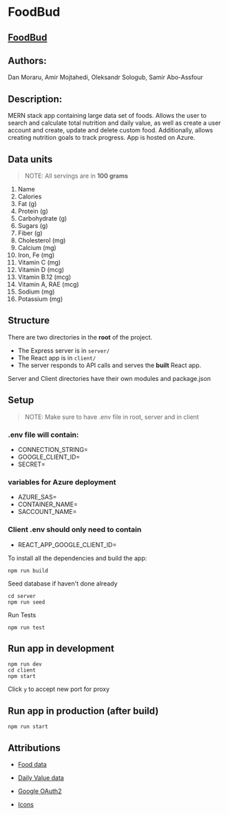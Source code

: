 # FoodBud

## [FoodBud](https://nutritionbud.azurewebsites.net/)

## Authors: 

Dan Moraru, Amir Mojtahedi, Oleksandr Sologub, Samir Abo-Assfour

## Description:

MERN stack app containing large data set of foods. Allows the user to search and calculate total nutrition and daily value, as well as create a user account and create, update and delete custom food. Additionally, allows creating nutrition goals to track progress. App is hosted on Azure.

## Data units
> NOTE: All servings are in **100 grams**
1. Name
2. Calories
3. Fat              (g)
4. Protein          (g)
5. Carbohydrate     (g)
6. Sugars           (g)
7. Fiber            (g)
8. Cholesterol      (mg)
9. Calcium          (mg)
10. Iron, Fe        (mg)
11. Vitamin C       (mg)
12. Vitamin D       (mcg)
13. Vitamin B.12    (mcg)
14. Vitamin A, RAE  (mcg)
15. Sodium          (mg)
16. Potassium       (mg)

## Structure

There are two directories in the __root__ of the project.

* The Express server is in `server/`
* The React app is in `client/`
* The server responds to API calls and serves the __built__ React app.

Server and Client directories have their own modules and package.json

## Setup

> NOTE: Make sure to have .env file in root, server and in client

### .env file will contain: 

- CONNECTION_STRING=
- GOOGLE_CLIENT_ID=
- SECRET=

### variables for Azure deployment

- AZURE_SAS=
- CONTAINER_NAME=
- SACCOUNT_NAME=

### Client .env should only need to contain

- REACT_APP_GOOGLE_CLIENT_ID=

To install all the dependencies and build the app:

```
npm run build
```

Seed database if haven't done already

```
cd server
npm run seed
```

Run Tests

```
npm run test
```

## Run app in development

```
npm run dev
cd client
npm start
```
Click `y` to accept new port for proxy

## Run app in production (after build)

```
npm run start
```

## Attributions

* [Food data](https://tools.myfooddata.com/nutrition-facts-database-spreadsheet.php)

* [Daily Value data](https://www.fda.gov/food/nutrition-facts-label/daily-value-nutrition-and-supplement-facts-labels)

* [Google OAuth2](https://developers.google.com/identity/protocols/oauth2)

* [Icons](https://www.flaticon.com/)
